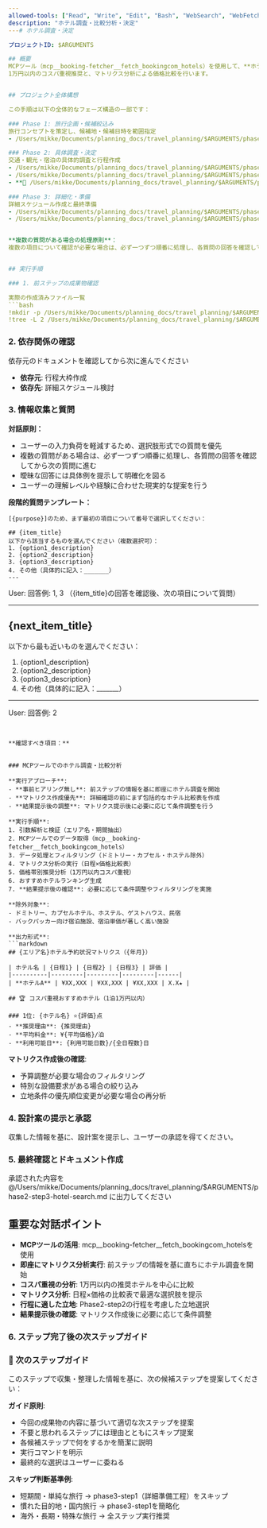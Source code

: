 ```yaml
---
allowed-tools: ["Read", "Write", "Edit", "Bash", "WebSearch", "WebFetch", "mcp__booking-fetcher__fetch_bookingcom_hotels", "TodoWrite"]
description: "ホテル調査・比較分析・決定"
---# ホテル調査・決定

プロジェクトID: $ARGUMENTS

## 概要
MCPツール（mcp__booking-fetcher__fetch_bookingcom_hotels）を使用して、**ホテル調査・比較分析**を実施します。
1万円以内のコスパ重視推奨と、マトリクス分析による価格比較を行います。


## プロジェクト全体構想

この手順は以下の全体的なフェーズ構造の一部です：

### Phase 1: 旅行企画・候補絞込み
旅行コンセプトを策定し、候補地・候補日時を範囲指定
- /Users/mikke/Documents/planning_docs/travel_planning/$ARGUMENTS/phase1-step1-planning.md # 旅行企画・候補絞込み

### Phase 2: 具体調査・決定
交通・観光・宿泊の具体的調査と行程作成
- /Users/mikke/Documents/planning_docs/travel_planning/$ARGUMENTS/phase2-step1-transport-sightseeing.md # 交通・観光調査
- /Users/mikke/Documents/planning_docs/travel_planning/$ARGUMENTS/phase2-step2-itinerary-draft.md # 行程大枠作成
- **🎯 /Users/mikke/Documents/planning_docs/travel_planning/$ARGUMENTS/phase2-step3-hotel-search.md** # ホテル調査・決定 ← **現在のステップ**

### Phase 3: 詳細化・準備
詳細スケジュール作成と最終準備
- /Users/mikke/Documents/planning_docs/travel_planning/$ARGUMENTS/phase3-step1-schedule-detail.md # 詳細スケジュール検討
- /Users/mikke/Documents/planning_docs/travel_planning/$ARGUMENTS/phase3-step2-final-prep.md # 最終準備・持ち物チェック


**複数の質問がある場合の処理原則**：
複数の項目について確認が必要な場合は、必ず一つずつ順番に処理し、各質問の回答を確認してから次の質問に進む。一度に全ての質問を提示することは避け、段階的なアプローチを取る。


## 実行手順

### 1. 前ステップの成果物確認

実際の作成済みファイル一覧
```bash
!mkdir -p /Users/mikke/Documents/planning_docs/travel_planning/$ARGUMENTS
!tree -L 2 /Users/mikke/Documents/planning_docs/travel_planning/$ARGUMENTS | ls -l /Users/mikke/Documents/planning_docs/travel_planning/$ARGUMENTS
```

### 2. 依存関係の確認

依存元のドキュメントを確認してから次に進んでください


- **依存元**: 行程大枠作成
- **依存先**: 詳細スケジュール検討
### 3. 情報収集と質問

**対話原則：**
- ユーザーの入力負荷を軽減するため、選択肢形式での質問を優先
- 複数の質問がある場合は、必ず一つずつ順番に処理し、各質問の回答を確認してから次の質問に進む
- 曖昧な回答には具体例を提示して明確化を図る
- ユーザーの理解レベルや経験に合わせた現実的な提案を行う

**段階的質問テンプレート：**
```
[{purpose}]のため、まず最初の項目について番号で選択してください：

## {item_title}
以下から該当するものを選んでください（複数選択可）：
1. {option1_description}
2. {option2_description}
3. {option3_description}
4. その他（具体的に記入：_______）
---
```

User: 回答例: 1, 3
（{item_title}の回答を確認後、次の項目について質問）

---

## {next_item_title}
以下から最も近いものを選んでください：
1. {option1_description}
2. {option2_description}
3. {option3_description}
4. その他（具体的に記入：_______）

---
User: 回答例: 2
```


**確認すべき項目：**


### MCPツールでのホテル調査・比較分析

**実行アプローチ**:
- **事前ヒアリング無し**: 前ステップの情報を基に即座にホテル調査を開始
- **マトリクス作成優先**: 詳細確認の前にまず包括的なホテル比較表を作成
- **結果提示後の調整**: マトリクス提示後に必要に応じて条件調整を行う

**実行手順**:
1. 引数解析と検証（エリア名・期間抽出）
2. MCPツールでのデータ取得（mcp__booking-fetcher__fetch_bookingcom_hotels）
3. データ処理とフィルタリング（ドミトリー・カプセル・ホステル除外）
4. マトリクス分析の実行（日程×価格比較表）
5. 価格帯別推奨分析（1万円以内コスパ重視）
6. おすすめホテルランキング生成
7. **結果提示後の確認**: 必要に応じて条件調整やフィルタリングを実施

**除外対象**:
- ドミトリー、カプセルホテル、ホステル、ゲストハウス、民宿
- バックパッカー向け宿泊施設、宿泊単価が著しく高い施設

**出力形式**:
```markdown
## {エリア名}ホテル予約状況マトリクス（{年月}）

| ホテル名 | {日程1} | {日程2} | {日程3} | 評価 |
|----------|---------|---------|---------|------|
| **ホテルA** | ¥XX,XXX | ¥XX,XXX | ¥XX,XXX | X.X★ |

## 🏆 コスパ重視おすすめホテル（1泊1万円以内）

### 1位: {ホテル名} ⭐{評価}点
- **推奨理由**: {推奨理由}
- **平均料金**: ¥{平均価格}/泊
- **利用可能日**: {利用可能日数}/{全日程数}日
```

**マトリクス作成後の確認**:
- 予算調整が必要な場合のフィルタリング
- 特別な設備要求がある場合の絞り込み
- 立地条件の優先順位変更が必要な場合の再分析

### 4. 設計案の提示と承認
収集した情報を基に、設計案を提示し、ユーザーの承認を得てください。

### 5. 最終確認とドキュメント作成

承認された内容を @/Users/mikke/Documents/planning_docs/travel_planning/$ARGUMENTS/phase2-step3-hotel-search.md に出力してください

## 重要な対話ポイント
- **MCPツールの活用**: mcp__booking-fetcher__fetch_bookingcom_hotelsを使用
- **即座にマトリクス分析実行**: 前ステップの情報を基に直ちにホテル調査を開始
- **コスパ重視の分析**: 1万円以内の推奨ホテルを中心に比較
- **マトリクス分析**: 日程×価格の比較表で最適な選択肢を提示
- **行程に適した立地**: Phase2-step2の行程を考慮した立地選択
- **結果提示後の確認**: マトリクス作成後に必要に応じて条件調整



### 6. ステップ完了後の次ステップガイド
### 🚀 次のステップガイド

このステップで収集・整理した情報を基に、次の候補ステップを提案してください：

**ガイド原則**:
- 今回の成果物の内容に基づいて適切な次ステップを提案
- 不要と思われるステップには理由とともにスキップ提案
- 各候補ステップで何をするかを簡潔に説明
- 実行コマンドを明示
- 最終的な選択はユーザーに委ねる

**スキップ判断基準例**:
- 短期間・単純な旅行 → phase3-step1（詳細準備工程）をスキップ
- 慣れた目的地・国内旅行 → phase3-step1を簡略化
- 海外・長期・特殊な旅行 → 全ステップ実行推奨

